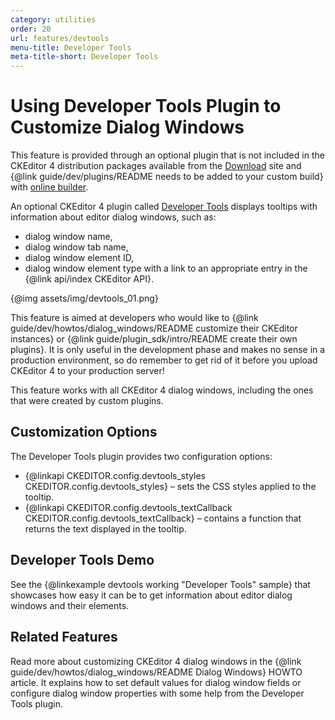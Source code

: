 ```yaml
---
category: utilities
order: 20
url: features/devtools
menu-title: Developer Tools
meta-title-short: Developer Tools
---
```

<!--
Copyright (c) 2003-2021, CKSource - Frederico Knabben. All rights reserved.
For licensing, see LICENSE.md.
-->

# Using Developer Tools Plugin to Customize Dialog Windows

<info-box info="">
 This feature is provided through an optional plugin that is not included in the CKEditor 4 distribution packages available from the <a href="https://ckeditor.com/ckeditor-4/download/">Download</a> site and {@link guide/dev/plugins/README needs to be added to your custom build} with <a href="https://ckeditor.com/cke4/builder">online builder</a>.
</info-box>

An optional CKEditor 4 plugin called [Developer Tools](https://ckeditor.com/cke4/addon/devtools) displays tooltips with information about editor dialog windows, such as:

* dialog window name,
* dialog window tab name,
* dialog window element ID,
* dialog window element type with a link to an appropriate entry in the {@link api/index CKEditor API}.

{@img assets/img/devtools_01.png}

This feature is aimed at developers who would like to {@link guide/dev/howtos/dialog_windows/README customize their CKEditor instances} or {@link guide/plugin_sdk/intro/README create their own plugins}. It is only useful in the development phase and makes no sense in a production environment, so do remember to get rid of it before you upload CKEditor 4 to your production server!

<info-box hint="">
 This feature works with all CKEditor 4 dialog windows, including the ones that were created by custom plugins.
</info-box>

## Customization Options

The Developer Tools plugin provides two configuration options:

* {@linkapi CKEDITOR.config.devtools_styles CKEDITOR.config.devtools_styles} &ndash; sets the CSS styles applied to the tooltip.
* {@linkapi CKEDITOR.config.devtools_textCallback CKEDITOR.config.devtools_textCallback} &ndash; contains a function that returns the text displayed in the tooltip.

## Developer Tools Demo

See the {@linkexample devtools working "Developer Tools" sample} that showcases how easy it can be to get information about editor dialog windows and their elements.

## Related Features

Read more about customizing CKEditor 4 dialog windows in the {@link guide/dev/howtos/dialog_windows/README Dialog Windows} HOWTO article. It explains how to set default values for dialog window fields or configure dialog window properties with some help from the Developer Tools plugin.
